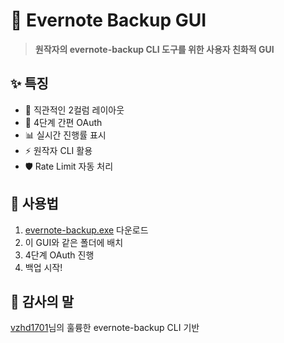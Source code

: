 # 🎯 Evernote Backup GUI

> **원작자의 evernote-backup CLI 도구를 위한 사용자 친화적 GUI**

## ✨ 특징
- 🎨 직관적인 2컬럼 레이아웃
- 🔐 4단계 간편 OAuth
- 📊 실시간 진행률 표시
- ⚡ 원작자 CLI 활용
- 🛡️ Rate Limit 자동 처리

## 🚀 사용법
1. [evernote-backup.exe](https://github.com/vzhd1701/evernote-backup/releases) 다운로드
2. 이 GUI와 같은 폴더에 배치
3. 4단계 OAuth 진행
4. 백업 시작!

## 🙏 감사의 말
[vzhd1701](https://github.com/vzhd1701)님의 훌륭한 evernote-backup CLI 기반
